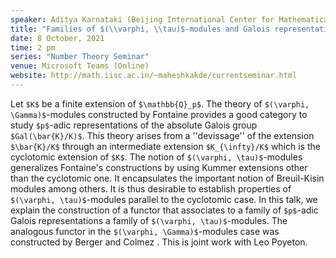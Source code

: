 ```yaml
---
speaker: Aditya Karnataki (Beijing International Center for Mathematical Research)
title: "Families of $(\\varphi, \\tau)$-modules and Galois representations"
date: 8 October, 2021
time: 2 pm
series: "Number Theory Seminar"
venue: Microsoft Teams (Online)
website: http://math.iisc.ac.in/~maheshkakde/currentseminar.html
---
```


Let `$K$` be a finite extension of `$\mathbb{Q}_p$`. The theory of `$(\varphi, \Gamma)$`-modules constructed by Fontaine provides a good category to study `$p$`-adic representations of the absolute Galois group `$Gal(\bar{K}/K)$`. This theory arises from a ''devissage'' of the extension `$\bar{K}/K$` through an intermediate extension `$K_{\infty}/K$` which is the cyclotomic extension of `$K$`. The notion of `$(\varphi, \tau)$`-modules generalizes Fontaine's constructions by using Kummer extensions other than the cyclotomic one.  It encapsulates the important notion of Breuil-Kisin modules among others. It is thus desirable to establish properties of `$(\varphi, \tau)$`-modules parallel to the cyclotomic case. In this talk, we explain the construction of a functor that associates to a family of `$p$`-adic Galois representations a family of `$(\varphi, \tau)$`-modules. The analogous functor in the `$(\varphi, \Gamma)$`-modules case was constructed by Berger and Colmez . This is joint work with Leo Poyeton.
